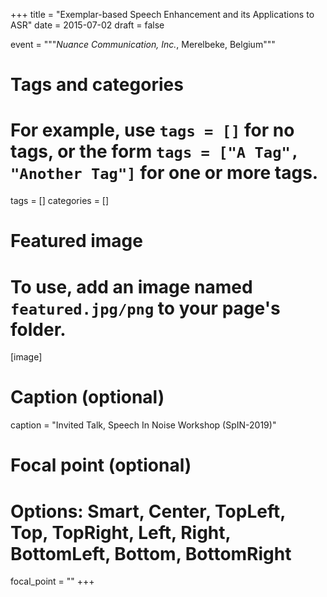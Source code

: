 +++
title = "Exemplar-based Speech Enhancement and its Applications to ASR"
date = 2015-07-02
draft = false

event = """*Nuance Communication, Inc.*, Merelbeke, Belgium"""

# Tags and categories
# For example, use `tags = []` for no tags, or the form `tags = ["A Tag", "Another Tag"]` for one or more tags.
tags = []
categories = []

# Featured image
# To use, add an image named `featured.jpg/png` to your page's folder. 
[image]
  # Caption (optional)
  caption = "Invited Talk, Speech In Noise Workshop (SpIN-2019)"

  # Focal point (optional)
  # Options: Smart, Center, TopLeft, Top, TopRight, Left, Right, BottomLeft, Bottom, BottomRight
  focal_point = ""
+++
